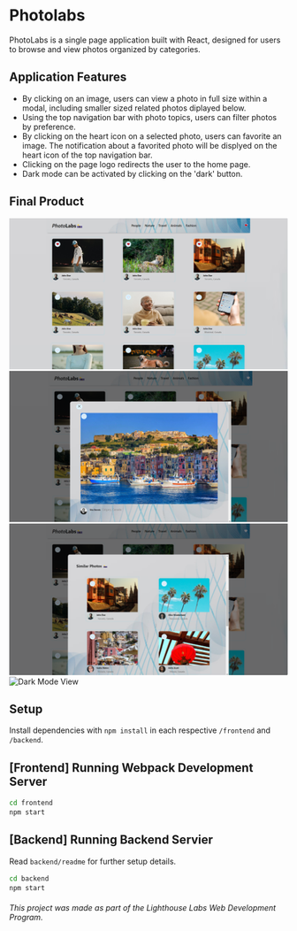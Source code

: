 # Photolabs

PhotoLabs is a single page application built with React, designed for users to browse and view photos organized by categories.

## Application Features

* By clicking on an image, users can view a photo in full size within a modal, including smaller sized related photos diplayed below.
* Using the top navigation bar with photo topics, users can filter photos by preference.
* By clicking on the heart icon on a selected photo, users can favorite an image. The notification about a favorited photo will be displyed on the heart icon of the top navigation bar.
* Clicking on the page logo redirects the user to the home page.
* Dark mode can be activated by clicking on the 'dark' button.

## Final Product

![Home Page](https://github.com/Vhkan/photoLabs/blob/main/documents/homeView.png "Home Page View")
![Modal View Page lg](https://github.com/Vhkan/photoLabs/blob/main/documents/modalView.Lg.png "Modal View with selected photo")
![Modal View Page sm](https://github.com/Vhkan/photoLabs/blob/main/documents/modalViewSm.png "Modal View with smaller-sized photos")
![Dark Mode View](https://github.com/Vhkan/photoLabs/blob/choose-your-own-adventure/documents/darkModeView.png "Dark Mode")

## Setup

Install dependencies with `npm install` in each respective `/frontend` and `/backend`.

## [Frontend] Running Webpack Development Server

```sh
cd frontend
npm start
```

## [Backend] Running Backend Servier

Read `backend/readme` for further setup details.

```sh
cd backend
npm start
```

###### This project was made as part of the Lighthouse Labs Web Development Program. 